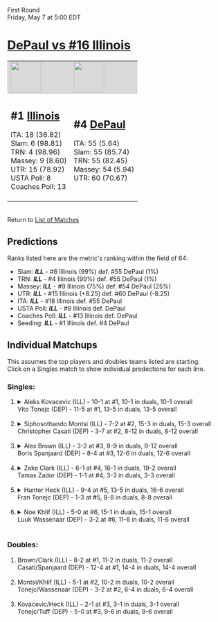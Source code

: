 First Round  
Friday, May 7 at 5:00 EDT
# [DePaul vs #16 Illinois](https://www.ncaa.com/game/5833373) 

<table>  
<tr style="background-color: #d9d9d9 !important"><td><a href="#"><img src="https://www.ncaa.com/sites/default/files/images/logos/schools/i/illinois.70.png" width="70" height="70" /></a></td><td><a href="#"><img src="https://www.ncaa.com/sites/default/files/images/logos/schools/d/depaul.70.png" width="70" height="70" /></a></td></tr>
<tr><td>  

<h2>#1 <a href="#">Illinois</a></h2>  
ITA: 18 (36.82)<br>  
Slam: 6 (98.81)<br>  
TRN: 4 (98.96)<br>  
Massey: 9 (8.60)<br>  
UTR: 15 (78.92)<br>  
USTA Poll: 8<br>  
Coaches Poll: 13<br>  
<br>  

</td><td>  

<h2>#4 <a href="#">DePaul</a></h2>  
ITA: 55 (5.64)<br>  
Slam: 55 (85.74)<br>  
TRN: 55 (82.45)<br>  
Massey: 54 (5.94)<br>  
UTR: 60 (70.67)<br>  
<br>  

</td></tr></table>  


<br>Return to [List of Matches](../index.md)  

## Predictions  

Ranks listed here are the metric's ranking within the field of 64:  
- Slam: ***ILL*** - #6 Illinois (99%) def. #55 DePaul (1%)  
- TRN: ***ILL*** - #4 Illinois (99%) def. #55 DePaul (1%)  
- Massey: ***ILL*** - #9 Illinois (75%) def. #54 DePaul (25%)  
- UTR: ***ILL*** - #15 Illinois (+8.25) def. #60 DePaul (-8.25)  
- ITA: ***ILL*** - #18 Illinois def. #55 DePaul  
- USTA Poll: ***ILL*** - #8 Illinois def. DePaul  
- Coaches Poll: ***ILL*** - #13 Illinois def. DePaul  
- Seeding: ***ILL*** - #1 Illinois def. #4 DePaul  

## Individual Matchups  
This assumes the top players and doubles teams listed are starting.  
Click on a Singles match to show individual predections for each line.  
### Singles:  

<ol>
<li><details>
<summary markdown="span">Aleks Kovacevic (ILL) - 10-1 at #1, 10-1 in duals, 10-1 overall<br>Vito Tonejc (DEP) - 11-5 at #1, 13-5 in duals, 13-5 overall<br>&nbsp;</summary>
<h4>Predictions</h4><ul>
<li>Slam: <b><i>VT</i></b> - #30 Virginia Tech (56%) def. #35 Texas Tech (44%)</li>  
</ul></details></li>
<li><details>
<summary markdown="span">Siphosothando Montsi (ILL) - 7-2 at #2, 15-3 in duals, 15-3 overall<br>Christopher Casati (DEP) - 3-7 at #2, 8-12 in duals, 8-12 overall<br>&nbsp;</summary>
<h4>Predictions</h4><ul>
<li>Slam: <b><i>VT</i></b> - #30 Virginia Tech (56%) def. #35 Texas Tech (44%)</li>  
</ul></details></li>
<li><details>
<summary markdown="span">Alex Brown (ILL) - 3-2 at #3, 8-9 in duals, 9-12 overall<br>Boris Spanjaard (DEP) - 8-4 at #3, 12-6 in duals, 12-6 overall<br>&nbsp;</summary>
<h4>Predictions</h4><ul>
<li>Slam: <b><i>VT</i></b> - #30 Virginia Tech (56%) def. #35 Texas Tech (44%)</li>  
</ul></details></li>
<li><details>
<summary markdown="span">Zeke Clark (ILL) - 6-1 at #4, 16-1 in duals, 19-2 overall<br>Tamas Zador (DEP) - 1-1 at #4, 3-3 in duals, 3-3 overall<br>&nbsp;</summary>
<h4>Predictions</h4><ul>
<li>Slam: <b><i>VT</i></b> - #30 Virginia Tech (56%) def. #35 Texas Tech (44%)</li>  
</ul></details></li>
<li><details>
<summary markdown="span">Hunter Heck (ILL) - 9-4 at #5, 13-5 in duals, 16-6 overall<br>Fran Tonejc (DEP) - 1-3 at #5, 8-8 in duals, 8-8 overall<br>&nbsp;</summary>
<h4>Predictions</h4><ul>
<li>Slam: <b><i>VT</i></b> - #30 Virginia Tech (56%) def. #35 Texas Tech (44%)</li>  
</ul></details></li>
<li><details>
<summary markdown="span">Noe Khlif (ILL) - 5-0 at #6, 15-1 in duals, 15-1 overall<br>Luuk Wassenaar (DEP) - 3-2 at #6, 11-6 in duals, 11-6 overall<br>&nbsp;</summary>
<h4>Predictions</h4><ul>
<li>Slam: <b><i>VT</i></b> - #30 Virginia Tech (56%) def. #35 Texas Tech (44%)</li>  
</ul></details></li>
</ol>

### Doubles:  

<ol>
<li>Brown/Clark (ILL) - 8-2 at #1, 11-2 in duals, 11-2 overall<br>Casati/Spanjaard (DEP) - 12-4 at #1, 14-4 in duals, 14-4 overall<br>&nbsp;</li>
<li>Montsi/Khlif (ILL) - 5-1 at #2, 10-2 in duals, 10-2 overall<br>Tonejc/Wassenaar (DEP) - 3-2 at #2, 6-4 in duals, 6-4 overall<br>&nbsp;</li>
<li>Kovacevic/Heck (ILL) - 2-1 at #3, 3-1 in duals, 3-1 overall<br>Tonejc/Tuff (DEP) - 5-0 at #3, 9-6 in duals, 9-6 overall<br>&nbsp;</li>
</ol>